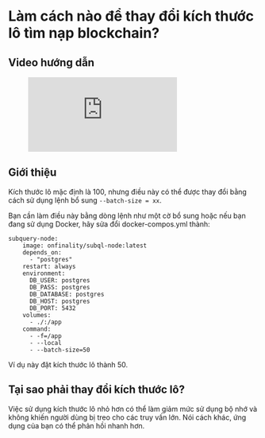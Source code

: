 # Làm cách nào để thay đổi kích thước lô tìm nạp blockchain?

## Video hướng dẫn

<figure class="video_container">
  <iframe src="https://www.youtube.com/embed/LO_Gea_IN_s" frameborder="0" allowfullscreen="true"></iframe>
</figure>

## Giới thiệu

Kích thước lô mặc định là 100, nhưng điều này có thể được thay đổi bằng cách sử dụng lệnh bổ sung `--batch-size = xx`.

Bạn cần làm điều này bằng dòng lệnh như một cờ bổ sung hoặc nếu bạn đang sử dụng Docker, hãy sửa đổi docker-compos.yml thành:

```shell
subquery-node:
    image: onfinality/subql-node:latest
    depends_on:
      - "postgres"
    restart: always
    environment:
      DB_USER: postgres
      DB_PASS: postgres
      DB_DATABASE: postgres
      DB_HOST: postgres
      DB_PORT: 5432
    volumes:
      - ./:/app
    command:
      - -f=/app
      - --local
      - --batch-size=50

```

Ví dụ này đặt kích thước lô thành 50.

## Tại sao phải thay đổi kích thước lô?

Việc sử dụng kích thước lô nhỏ hơn có thể làm giảm mức sử dụng bộ nhớ và không khiến người dùng bị treo cho các truy vấn lớn. Nói cách khác, ứng dụng của bạn có thể phản hồi nhanh hơn. 